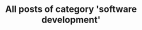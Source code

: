 ---
layout: archive
which_category: software development
title: All posts of category 'software development'
---